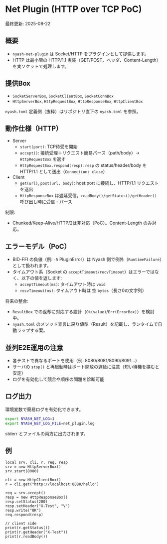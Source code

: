 # Net Plugin (HTTP over TCP PoC)

最終更新: 2025-08-22

## 概要
- `nyash-net-plugin` は Socket/HTTP をプラグインとして提供します。
- HTTP は最小限の HTTP/1.1 実装（GET/POST、ヘッダ、Content-Length）を実ソケットで処理します。

## 提供Box
- `SocketServerBox`, `SocketClientBox`, `SocketConnBox`
- `HttpServerBox`, `HttpRequestBox`, `HttpResponseBox`, `HttpClientBox`

`nyash.toml` 定義例（抜粋）はリポジトリ直下の `nyash.toml` を参照。

## 動作仕様（HTTP）
- Server
  - `start(port)`: TCP待受を開始
  - `accept()`: 接続受理＋リクエスト簡易パース（path/body）→ `HttpRequestBox` を返す
  - `HttpRequestBox.respond(resp)`: `resp` の status/header/body を HTTP/1.1 として送出（`Connection: close`）
- Client
  - `get(url)`, `post(url, body)`: host:port に接続し、HTTP/1.1 リクエストを送出
  - `HttpResponseBox` は遅延受信。`readBody()/getStatus()/getHeader()` 呼び出し時に受信・パース

制限:
- Chunked/Keep-Alive/HTTP/2は非対応（PoC）。Content-Length のみ対応。

## エラーモデル（PoC）
- BID-FFI の負値（例: `-5` PluginError）は Nyash 側で例外（`RuntimeFailure`）として扱われます。
- タイムアウト系（Socket の `acceptTimeout/recvTimeout`）はエラーではなく、以下の値を返します:
  - `acceptTimeout(ms)`: タイムアウト時は `void`
  - `recvTimeout(ms)`: タイムアウト時は 空 `bytes`（長さ0の文字列）

将来の整合:
- `ResultBox` での返却に対応する設計（`Ok(value)`/`Err(ErrorBox)`）を検討中。
- `nyash.toml` のメソッド宣言に戻り値型（Result）を記載し、ランタイムで自動ラップする案。

## 並列E2E運用の注意
- 各テストで異なるポートを使用（例: 8080/8081/8090/8091...）
- サーバの `stop()` と再起動時はポート開放の遅延に注意（短い待機を挟むと安定）
- ログを有効化して競合や順序の問題を診断可能

## ログ出力
環境変数で簡易ログを有効化できます。

```bash
export NYASH_NET_LOG=1
export NYASH_NET_LOG_FILE=net_plugin.log
```

stderr とファイルの両方に出力されます。

## 例
```nyash
local srv, cli, r, req, resp
srv = new HttpServerBox()
srv.start(8080)

cli = new HttpClientBox()
r = cli.get("http://localhost:8080/hello")

req = srv.accept()
resp = new HttpResponseBox()
resp.setStatus(200)
resp.setHeader("X-Test", "V")
resp.write("OK")
req.respond(resp)

// client side
print(r.getStatus())
print(r.getHeader("X-Test"))
print(r.readBody())
```

